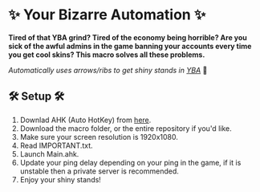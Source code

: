 # ✨ Your Bizarre Automation ✨

**Tired of that YBA grind? Tired of the economy being horrible? Are you sick of the awful admins in the game banning your accounts every time you get cool skins? This macro solves all these problems.**

*Automatically uses arrows/ribs to get shiny stands in [YBA](https://www.roblox.com/games/2809202155)* 🏹

## 🛠 Setup 🛠
1. Downlad AHK (Auto HotKey) from [here](https://www.autohotkey.com/).
2. Download the macro folder, or the entire repository if you'd like.
3. Make sure your screen resolution is 1920x1080.
4. Read IMPORTANT.txt.
5. Launch Main.ahk.
6. Update your ping delay depending on your ping in the game, if it is unstable then a private server is recommended.
7. Enjoy your shiny stands!
